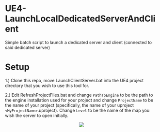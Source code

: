 # UE4-LaunchLocalDedicatedServerAndClient
Simple batch script to launch a dedicated server and client (connected to said dedicated server)

# Setup

1.) Clone this repo, move LaunchClientServer.bat into the UE4 project directory that you wish to use this tool for.

2.) Edit RefreshProjectFiles.bat and change `PathToEngine` to be the path to the engine installation used for your project and change `ProjectName` to be the name of your project (specifically, the name of your uproject `<MyProjectName>`.uproject). Change `Level` to be the name of the map you wish the server to open initially.

<p align=center>
  <img src=https://cdn.discordapp.com/attachments/381955162387906572/764951738104283176/unknown.png />
</p>
